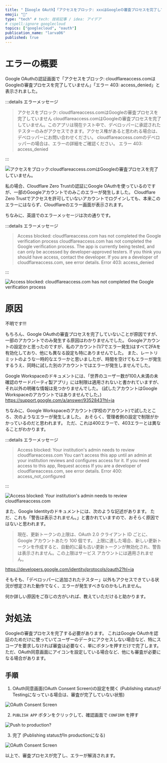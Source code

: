 ```yaml
---
title: "【Google OAuth】「アクセスをブロック: xxxはGoogleの審査プロセスを完了していません」エラーの対処法"
emoji: "🚫"
type: "tech" # tech: 技術記事 / idea: アイデア
# cspell:ignore googlecloud
topics: ["googlecloud", "oauth"]
publication_name: "larva06"
published: true
---
```


# エラーの概要

Google OAuthの認証画面で「アクセスをブロック: cloudflareaccess.comはGoogleの審査プロセスを完了していません」「エラー 403: access_denied」と表示されました。

<!-- cspell:ignore cloudflareaccess -->

:::details エラーメッセージ

> アクセスをブロック: cloudflareaccess.comはGoogleの審査プロセスを完了していません
> cloudflareaccess.comはGoogleの審査プロセスを完了していません。このアプリは現在テスト中で、デベロッパーに承認されたテスターのみがアクセスできます。アクセス権があると思われる場合は、デベロッパーにお問い合わせください。
> cloudflareaccess.comのデベロッパーの場合は、エラーの詳細をご確認ください。
> エラー 403: access_denied

:::

![アクセスをブロック:cloudflareaccess.comはGoogleの審査プロセスを完了していません。](/images/google-oauth-access-blocked-error/access-blocked-403-ja.png)

私の場合、Cloudflare Zero Trustの認証にGoogle OAuthを使っているのですが、一部のGoogleアカウントでのみこのエラーが発生しました。
Cloudflare Zero Trustでアクセスを許可していないアカウントでログインしても、本来このエラーにはならず、Cloudflareのエラー画面が表示されます。

ちなみに、英語でのエラーメッセージは次の通りです。

:::details エラーメッセージ

> Access blocked: cloudflareaccess.com has not completed the Google verification process
> cloudflareaccess.com has not completed the Google verification process. The app is currently being tested, and can only be accessed by developer-approved testers. If you think you should have access, contact the developer.
> If you are a developer of cloudflareaccess.com, see error details.
> Error 403: access_denied

:::

![Access blocked: cloudflareaccess.com has not completed the Google verification process](/images/google-oauth-access-blocked-error/access-blocked-403-en.png)

# 原因

不明です!!!

もちろん、Google OAuthの審査プロセスを完了していないことが原因ですが、一部のアカウントでのみ発生する原因はわかりませんでした。
Googleアカウントの設定かと思ったのですが、私のアカウント(1/7でエラー発生)はすべて2FAを有効化しており、他にも異なる設定も特にありませんでした。
また、レートリミットのような一時的なエラーかと思いましたが、時間を空けてもエラーが発生するうえ、同時に試した別のアカウントではエラーが発生しませんでした。

Google Workspaceのドキュメントには、「世界のユーザー数が100人未満の未確認のサードパーティ製アプリ」には制限は適用されないと書かれていますが、それ以外の明確な情報は見つかりませんでした。
(試したアカウントはGoogle Workspaceのアカウントではありませんでした。)
https://support.google.com/a/answer/9352843?hl=ja

ちなみに、Google Workspaceのアカウント(学校のアカウント)で試したところ、次のようなエラーが発生しました。
おそらく、管理者側の設定で制限がかかっているのだと思われます。
ただ、これは400エラーで、403エラーとは異なることがわかります。

:::details エラーメッセージ

> Access blocked: Your institution's admin needs to review cloudflareaccess.com
> You can't access this app until an admin at your institution reviews and configures access for it. If you need access to this app,
> Request access
> If you are a developer of cloudflareaccess.com, see error details.
> Error 400: access_not_configured

:::

![Access blocked: Your institution's admin needs to review cloudflareaccess.com](/images/google-oauth-access-blocked-error/access-blocked-400.png)

また、Google Identityのドキュメントには、次のような記述があります。
ただ、これも「警告は表示されません。」と書かれていますので、おそらく原因ではないと思われます。

> 現在、更新トークンの上限は、OAuth 2.0 クライアント ID ごとに、Google アカウントあたり 100 個です。 上限に達した場合、新しい更新トークンを作成すると、自動的に最も古い更新トークンが無効化され、警告は表示されません。この上限はサービス アカウントには適用されません。

https://developers.google.com/identity/protocols/oauth2?hl=ja

<!-- textlint-disable ja-technical-writing/ja-no-weak-phrase -->

そもそも、「デベロッパーに追加されたテスター」以外もアクセスできている状況が想定された動作でなく、エラーが発生すべきなのかもしれません。

<!-- textlint-enable ja-technical-writing/ja-no-weak-phrase -->

何か詳しい原因をご存じの方がいれば、教えていただけると助かります。

# 対処法

Googleの審査プロセスを完了する必要があります。
これはGoogle OAuthを認証のためだけに使っていてユーザーのデータにアクセスしない場合など、特にスコープを要求しなければ審査は必要なく、単にボタンを押すだけで完了します。
ただ、OAuth同意画面にアイコンを設定している場合など、他にも審査が必要になる場合があります。

## 手順

1. OAuth同意画面(OAuth Consent Screen)の設定を開く
   (Publishing statusがTestingになっている場合は、審査が完了していない状態)

![OAuth Consent Screen](/images/google-oauth-access-blocked-error/oauth-consent-screen-testing.png)

2. `PUBLISH APP` ボタンをクリックして、確認画面で `CONFIRM` を押す

![Push to production?](/images/google-oauth-access-blocked-error/oauth-consent-screen-form.png)

3. 完了 (Publishing statusがIn productionになる)

![OAuth Consent Screen](/images/google-oauth-access-blocked-error/oauth-consent-screen-in-prod.png)

以上で、審査プロセスが完了し、エラーが解消されます。
